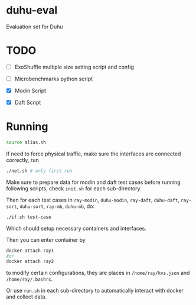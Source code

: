 # duhu-eval

Evaluation set for Duhu

# TODO

- [ ] ExoShuffle multiple size setting script and config

- [ ] Microbenchmarks python script

- [x] Modin Script

- [x] Daft Script

# Running

```bash
source alias.sh
```

If need to force physical traffic, make sure the interfaces are connected correctly, run

```bash
./net.sh # only first run
```

Make sure to prepare data for modin and daft test cases before running following scripts, check `init.sh` for each sub-directory.

Then for each test cases in `ray-modin`, `duhu-modin`, `ray-daft`, `duhu-daft`, `ray-sort`, `duhu-sort`, `ray-mb`, `duhu-mb`, do:

```bash
./if.sh test-case
```

Which should setup necessary containers and interfaces.

Then you can enter container by

```bash
docker attach ray1
#or
docker attach ray2
```

to modify certain configurations, they are places in `/home/ray/kvs.json` and `/home/ray/.bashrc`.

Or use `run.sh` in each sub-directory to automatically interact with docker and collect data.


